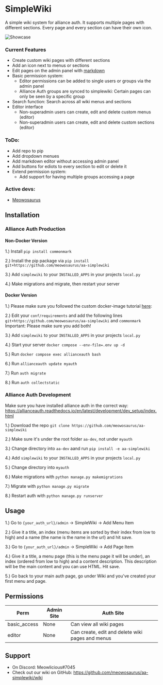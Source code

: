# SimpleWiki
A simple wiki system for alliance auth. It supports multiple pages with different sections. Every page and every section can have their own icon.

![Showcase](https://i.imgur.com/ALZZ7Bs.png)

### Current Features
* Create custom wiki pages with different sections
* Add an icon next to menus or sections
* Edit pages on the admin panel with [markdown](https://commonmark.org/help/)
* Basic permission system:
  * Editor permissions can be added to single users or groups via the admin panel
  * Alliance Auth groups are synced to simplewiki: Certain pages can only be seen by a specific group
* Search function: Search across all wiki menus and sections
* Editor interface
  * Non-superadmin users can create, edit and delete custom menus (editor)
  * Non-superadmin users can create, edit and delete custom sections (editor)

### ToDo:
* Add repo to pip
* Add dropdown menues
* Add markdown editor without accessing admin panel
* Add buttons for ediots to every section to edit or delete it
* Extend permission system:
  * Add support for having multiple groups accessing a page 

### Active devs:
* [Meowosaurus](https://github.com/meowosaurus)

## Installation

### Alliance Auth Production

#### Non-Docker Version
1.) Install `pip install commonmark`

2.) Install the pip package via `pip install git+https://github.com/meowosaurus/aa-simplewiki`

3.) Add `simplewiki` to your `INSTALLED_APPS` in your projects `local.py`

4.) Make migrations and migrate, then restart your server

#### Docker Version
1.) Please make sure you followed the custom docker-image tutorial [here](https://gitlab.com/allianceauth/allianceauth/-/tree/master/docker#using-a-custom-docker-image): 

2.) Edit your `conf/requirements` and add the following lines `git+https://github.com/meowosaurus/aa-simplewiki` and `commonmark` Important: Please make sure you add both!

3.) Add `simplewiki` to your `INSTALLED_APPS` in your projects `local.py`

4.) Start your server `docker compose --env-file=.env up -d`

5.) Run `docker compose exec allianceauth bash`

6.) Run `allianceauth update myauth`

7.) Run `auth migrate`

8.) Run `auth collectstatic`

### Alliance Auth Development 
Make sure you have installed alliance auth in the correct way: https://allianceauth.readthedocs.io/en/latest/development/dev_setup/index.html

1.) Download the repo `git clone https://github.com/meowosaurus/aa-simplewiki`

2.) Make sure it's under the root folder `aa-dev`, not under `myauth` 

3.) Change directory into `aa-dev` aand run `pip install -e aa-simplewiki`

4.) Add `simplewiki` to your `INSTALLED_APPS` in your projects `local.py`

5.) Change directory into `myauth`

6.) Make migrations with `python manage.py makemigrations`

7.) Migrate with `python manage.py migrate`

8.) Restart auth with `python manage.py runserver`

## Usage
1.) Go to `{your_auth_url}/admin` -> SimpleWiki -> Add Menu Item

2.) Give it a title, an index (menu items are sorted by their index from low to high) and a name (the name is the name in the url) and hit save.

3.) Go to `{your_auth_url}/admin` -> SimpleWiki -> Add Page Item

4.) Give it a title, a menu page (this is the menu page it will be under), an index (ordered from low to high) and a content description. This description will be the main content and you can use HTML. Hit save.

5.) Go back to your main auth page, go under Wiki and you've created your first menu and page.

## Permissions
Perm | Admin Site | Auth Site 
 --- | --- | --- 
basic_access | None | Can view all wiki pages
editor | None | Can create, edit and delete wiki pages and menus

## Support
* On Discord: Meowlicious#7045
* Check out our wiki on GitHub: https://github.com/meowosaurus/aa-simplewiki/wiki

